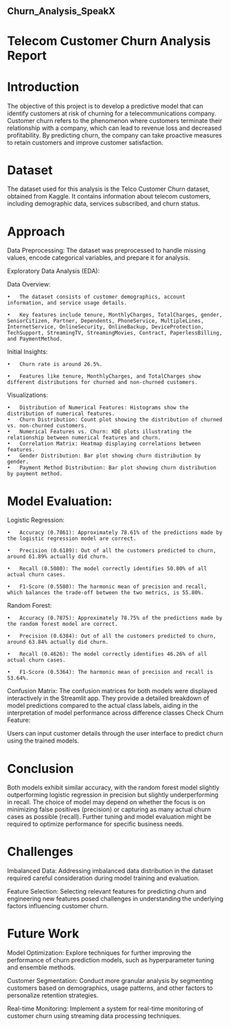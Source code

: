 ## Churn_Analysis_SpeakX
# Telecom Customer Churn Analysis Report
# Introduction
The objective of this project is to develop a predictive model that can identify customers at risk of churning for a telecommunications company. Customer churn refers to the phenomenon where customers terminate their relationship with a company, which can lead to revenue loss and decreased profitability. By predicting churn, the company can take proactive measures to retain customers and improve customer satisfaction.

# Dataset
The dataset used for this analysis is the Telco Customer Churn dataset, obtained from Kaggle. It contains information about telecom customers, including demographic data, services subscribed, and churn status.

# Approach
Data Preprocessing: The dataset was preprocessed to handle missing values, encode categorical variables, and prepare it for analysis.

Exploratory Data Analysis (EDA): 

Data Overview: 

    •	The dataset consists of customer demographics, account information, and service usage details. 

    •	Key features include tenure, MonthlyCharges, TotalCharges, gender, SeniorCitizen, Partner, Dependents, PhoneService, MultipleLines, InternetService, OnlineSecurity, OnlineBackup, DeviceProtection, TechSupport, StreamingTV, StreamingMovies, Contract, PaperlessBilling, and PaymentMethod. 

Initial Insights: 

    •	Churn rate is around 26.5%.
    
    •	Features like tenure, MonthlyCharges, and TotalCharges show different distributions for churned and non-churned customers. 
Visualizations: 

    •	Distribution of Numerical Features: Histograms show the distribution of numerical features. 
    •	Churn Distribution: Count plot showing the distribution of churned vs. non-churned customers. 
    •	Numerical Features vs. Churn: KDE plots illustrating the relationship between numerical features and churn. 
    •	Correlation Matrix: Heatmap displaying correlations between features.
    •	Gender Distribution: Bar plot showing churn distribution by gender. 
    •	Payment Method Distribution: Bar plot showing churn distribution by payment method.


# Model Evaluation:

  Logistic Regression: 
  
    •	Accuracy (0.7861): Approximately 78.61% of the predictions made by the logistic regression model are correct. 
    
    •	Precision (0.6189): Out of all the customers predicted to churn, around 61.89% actually did churn. 
    
    •	Recall (0.5080): The model correctly identifies 50.80% of all actual churn cases. 
    
    •	F1-Score (0.5580): The harmonic mean of precision and recall, which balances the trade-off between the two metrics, is 55.80%. 

  Random Forest: 

    •	Accuracy (0.7875): Approximately 78.75% of the predictions made by the random forest model are correct. 
    
    •	Precision (0.6384): Out of all the customers predicted to churn, around 63.84% actually did churn. 
    
    •	Recall (0.4626): The model correctly identifies 46.26% of all actual churn cases. 
    
    •	F1-Score (0.5364): The harmonic mean of precision and recall is 53.64%. 


Confusion Matrix: The confusion matrices for both models were displayed interactively in the Streamlit app. They provide a detailed breakdown of model predictions compared to the actual class labels, aiding in the interpretation of model performance across difference classes
Check Churn Feature:

Users can input customer details through the user interface to predict churn using the trained models.

# Conclusion
Both models exhibit similar accuracy, with the random forest model slightly outperforming logistic regression in precision but slightly underperforming in recall. The choice of model may depend on whether the focus is on minimizing false positives (precision) or capturing as many actual churn cases as possible (recall). Further tuning and model evaluation might be required to optimize performance for specific business needs.

# Challenges
Imbalanced Data: Addressing imbalanced data distribution in the dataset required careful consideration during model training and evaluation.

Feature Selection: Selecting relevant features for predicting churn and engineering new features posed challenges in understanding the underlying factors influencing customer churn.

# Future Work
Model Optimization: Explore techniques for further improving the performance of churn prediction models, such as hyperparameter tuning and ensemble methods.

Customer Segmentation: Conduct more granular analysis by segmenting customers based on demographics, usage patterns, and other factors to personalize retention strategies.

Real-time Monitoring: Implement a system for real-time monitoring of customer churn using streaming data processing techniques.
